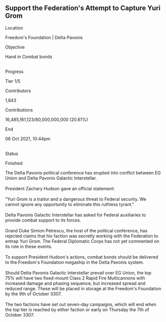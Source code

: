 ## Support the Federation\'s Attempt to Capture Yuri Grom

Location

Freedom\'s Foundation \| Delta Pavonis

Objective

Hand in Combat bonds

\
Progress

Tier 1/5

Contributors

1,843

Contributions

16,485,161,123/80,000,000,000 (20.61%)

End

06 Oct 2021, 10:44pm

\
Status

Finished

The Delta Pavonis political conference has erupted into conflict between
EG Union and Delta Pavonis Galactic Interstellar.\
\
President Zachary Hudson gave an official statement:\
\
\"Yuri Grom is a traitor and a dangerous threat to Federal security. We
cannot ignore any opportunity to eliminate this ruthless tyrant.\"\
\
Delta Pavonis Galactic Interstellar has asked for Federal auxiliaries to
provide combat support to its forces.\
\
Grand Duke Simion Petrescu, the host of the political conference, has
rejected claims that his faction was secretly working with the
Federation to entrap Yuri Grom. The Federal Diplomatic Corps has not yet
commented on its role in these events.\
\
To support President Hudson\'s actions, combat bonds should be delivered
to the Freedom\'s Foundation megaship in the Delta Pavonis system.\
\
Should Delta Pavonis Galactic Interstellar prevail over EG Union, the
top 75% will have two fixed-mount Class 2 Rapid Fire Multicannons with
increased damage and phasing sequence, but increased spread and reduced
range. These will be placed in storage at the Freedom\'s Foundation by
the 9th of October 3307.\
\
The two factions have set out seven-day campaigns, which will end when
the top tier is reached by either faction or early on Thursday the 7th
of October 3307.
